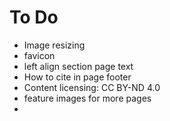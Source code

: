 # To Do

* Image resizing
* favicon
* left align section page text
* How to cite in page footer
* Content licensing: CC BY-ND 4.0
* feature images for more pages
*